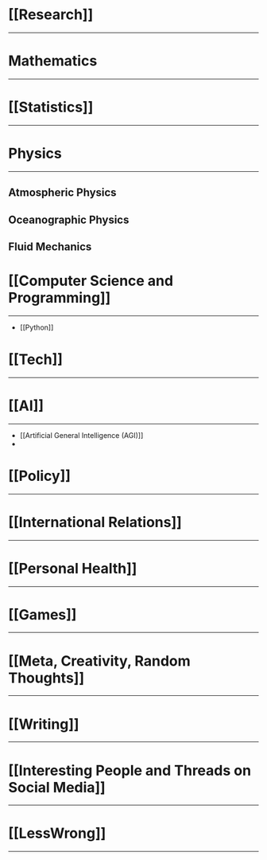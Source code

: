 # [[Research]]
---

# Mathematics
---


# [[Statistics]]
--- 


# Physics
---

## Atmospheric Physics

## Oceanographic Physics
## Fluid Mechanics

# [[Computer Science and Programming]]
---
- [[Python]]

# [[Tech]]
---
# [[AI]]
---
- [[Artificial General Intelligence (AGI)]]
- 
# [[Policy]]
---
# [[International Relations]]
---

# [[Personal Health]]
---
# [[Games]]
---

# [[Meta, Creativity, Random Thoughts]]
---
# [[Writing]]
---

# [[Interesting People and Threads on Social Media]]
---

# [[LessWrong]]
---

